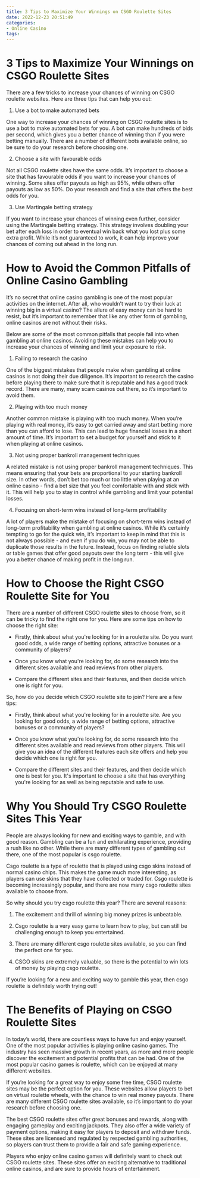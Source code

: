 ```yaml
---
title: 3 Tips to Maximize Your Winnings on CSGO Roulette Sites
date: 2022-12-23 20:51:49
categories:
- Online Casino
tags:
---
```



#  3 Tips to Maximize Your Winnings on CSGO Roulette Sites

There are a few tricks to increase your chances of winning on CSGO roulette websites. Here are three tips that can help you out:

1. Use a bot to make automated bets

One way to increase your chances of winning on CSGO roulette sites is to use a bot to make automated bets for you. A bot can make hundreds of bids per second, which gives you a better chance of winning than if you were betting manually. There are a number of different bots available online, so be sure to do your research before choosing one.

2. Choose a site with favourable odds

Not all CSGO roulette sites have the same odds. It’s important to choose a site that has favourable odds if you want to increase your chances of winning. Some sites offer payouts as high as 95%, while others offer payouts as low as 50%. Do your research and find a site that offers the best odds for you.

3. Use Martingale betting strategy

If you want to increase your chances of winning even further, consider using the Martingale betting strategy. This strategy involves doubling your bet after each loss in order to eventual win back what you lost plus some extra profit. While it’s not guaranteed to work, it can help improve your chances of coming out ahead in the long run.

#  How to Avoid the Common Pitfalls of Online Casino Gambling

It’s no secret that online casino gambling is one of the most popular activities on the internet. After all, who wouldn’t want to try their luck at winning big in a virtual casino? The allure of easy money can be hard to resist, but it’s important to remember that like any other form of gambling, online casinos are not without their risks.

Below are some of the most common pitfalls that people fall into when gambling at online casinos. Avoiding these mistakes can help you to increase your chances of winning and limit your exposure to risk.

1. Failing to research the casino

One of the biggest mistakes that people make when gambling at online casinos is not doing their due diligence. It’s important to research the casino before playing there to make sure that it is reputable and has a good track record. There are many, many scam casinos out there, so it’s important to avoid them.

2. Playing with too much money

Another common mistake is playing with too much money. When you’re playing with real money, it’s easy to get carried away and start betting more than you can afford to lose. This can lead to huge financial losses in a short amount of time. It’s important to set a budget for yourself and stick to it when playing at online casinos.

3. Not using proper bankroll management techniques

A related mistake is not using proper bankroll management techniques. This means ensuring that your bets are proportional to your starting bankroll size. In other words, don’t bet too much or too little when playing at an online casino - find a bet size that you feel comfortable with and stick with it. This will help you to stay in control while gambling and limit your potential losses.

4. Focusing on short-term wins instead of long-term profitability

A lot of players make the mistake of focusing on short-term wins instead of long-term profitability when gambling at online casinos. While it’s certainly tempting to go for the quick win, it’s important to keep in mind that this is not always possible - and even if you do win, you may not be able to duplicate those results in the future. Instead, focus on finding reliable slots or table games that offer good payouts over the long term - this will give you a better chance of making profit in the long run.

#  How to Choose the Right CSGO Roulette Site for You

There are a number of different CSGO roulette sites to choose from, so it can be tricky to find the right one for you. Here are some tips on how to choose the right site:

- Firstly, think about what you're looking for in a roulette site. Do you want good odds, a wide range of betting options, attractive bonuses or a community of players?

- Once you know what you're looking for, do some research into the different sites available and read reviews from other players.

- Compare the different sites and their features, and then decide which one is right for you.

So, how do you decide which CSGO roulette site to join? Here are a few tips:

- Firstly, think about what you're looking for in a roulette site. Are you looking for good odds, a wide range of betting options, attractive bonuses or a community of players?

- Once you know what you're looking for, do some research into the different sites available and read reviews from other players. This will give you an idea of the different features each site offers and help you decide which one is right for you.

- Compare the different sites and their features, and then decide which one is best for you. It's important to choose a site that has everything you're looking for as well as being reputable and safe to use.

#  Why You Should Try CSGO Roulette Sites This Year

People are always looking for new and exciting ways to gamble, and with good reason. Gambling can be a fun and exhilarating experience, providing a rush like no other. While there are many different types of gambling out there, one of the most popular is csgo roulette.

Csgo roulette is a type of roulette that is played using csgo skins instead of normal casino chips. This makes the game much more interesting, as players can use skins that they have collected or traded for. Csgo roulette is becoming increasingly popular, and there are now many csgo roulette sites available to choose from.

So why should you try csgo roulette this year? There are several reasons:

1. The excitement and thrill of winning big money prizes is unbeatable.

2. Csgo roulette is a very easy game to learn how to play, but can still be challenging enough to keep you entertained.

3. There are many different csgo roulette sites available, so you can find the perfect one for you.

4. CSGO skins are extremely valuable, so there is the potential to win lots of money by playing csgo roulette.

If you’re looking for a new and exciting way to gamble this year, then csgo roulette is definitely worth trying out!

#  The Benefits of Playing on CSGO Roulette Sites

In today’s world, there are countless ways to have fun and enjoy yourself. One of the most popular activities is playing online casino games. The industry has seen massive growth in recent years, as more and more people discover the excitement and potential profits that can be had. One of the most popular casino games is roulette, which can be enjoyed at many different websites.

If you’re looking for a great way to enjoy some free time, CSGO roulette sites may be the perfect option for you. These websites allow players to bet on virtual roulette wheels, with the chance to win real money payouts. There are many different CSGO roulette sites available, so it’s important to do your research before choosing one.

The best CSGO roulette sites offer great bonuses and rewards, along with engaging gameplay and exciting jackpots. They also offer a wide variety of payment options, making it easy for players to deposit and withdraw funds. These sites are licensed and regulated by respected gambling authorities, so players can trust them to provide a fair and safe gaming experience.

Players who enjoy online casino games will definitely want to check out CSGO roulette sites. These sites offer an exciting alternative to traditional online casinos, and are sure to provide hours of entertainment.